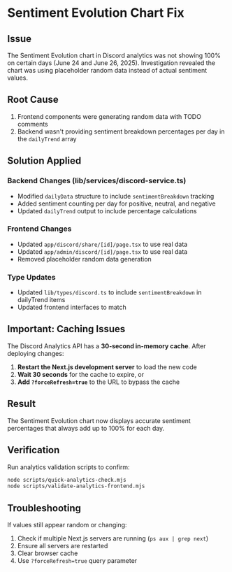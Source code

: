 # Sentiment Evolution Chart Fix

## Issue
The Sentiment Evolution chart in Discord analytics was not showing 100% on certain days (June 24 and June 26, 2025). Investigation revealed the chart was using placeholder random data instead of actual sentiment values.

## Root Cause
1. Frontend components were generating random data with TODO comments
2. Backend wasn't providing sentiment breakdown percentages per day in the `dailyTrend` array

## Solution Applied

### Backend Changes (lib/services/discord-service.ts)
- Modified `dailyData` structure to include `sentimentBreakdown` tracking
- Added sentiment counting per day for positive, neutral, and negative
- Updated `dailyTrend` output to include percentage calculations

### Frontend Changes  
- Updated `app/discord/share/[id]/page.tsx` to use real data
- Updated `app/admin/discord/[id]/page.tsx` to use real data
- Removed placeholder random data generation

### Type Updates
- Updated `lib/types/discord.ts` to include `sentimentBreakdown` in dailyTrend items
- Updated frontend interfaces to match

## Important: Caching Issues

The Discord Analytics API has a **30-second in-memory cache**. After deploying changes:

1. **Restart the Next.js development server** to load the new code
2. **Wait 30 seconds** for the cache to expire, or
3. **Add `?forceRefresh=true`** to the URL to bypass the cache

## Result
The Sentiment Evolution chart now displays accurate sentiment percentages that always add up to 100% for each day.

## Verification
Run analytics validation scripts to confirm:
```bash
node scripts/quick-analytics-check.mjs
node scripts/validate-analytics-frontend.mjs
```

## Troubleshooting
If values still appear random or changing:
1. Check if multiple Next.js servers are running (`ps aux | grep next`)
2. Ensure all servers are restarted
3. Clear browser cache
4. Use `?forceRefresh=true` query parameter 